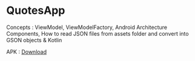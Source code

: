 # QuotesApp
Concepts : ViewModel, ViewModelFactory, Android Architecture Components, How to read JSON files from assets folder and convert into GSON objects &amp; Kotlin

APK : [Download](https://github.com/Spiritman021/QuotesApp/raw/master/APK/app-debug.apk)
